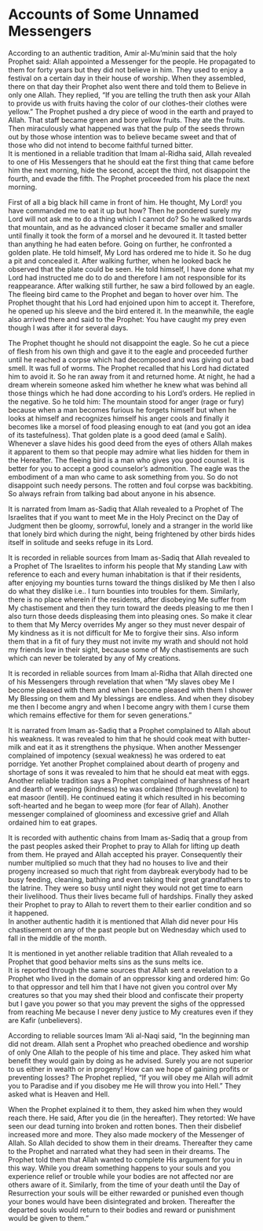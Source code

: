 Accounts of Some Unnamed Messengers
===================================

According to an authentic tradition, Amir al-Mu’minin said that the holy
Prophet said: Allah appointed a Messenger for the people. He propagated
to them for forty years but they did not believe in him. They used to
enjoy a festival on a certain day in their house of worship. When they
assembled, there on that day their Prophet also went there and told them
to Believe in only one Allah. They replied, “If you are telling the
truth then ask your Allah to provide us with fruits having the color of
our clothes-their clothes were yellow.” The Prophet pushed a dry piece
of wood in the earth and prayed to Allah. That staff became green and
bore yellow fruits. They ate the fruits. Then miraculously what happened
was that the pulp of the seeds thrown out by those whose intention was
to believe became sweet and that of those who did not intend to become
faithful turned bitter.  
 It is mentioned in a reliable tradition that Imam al-Ridha said, Allah
revealed to one of His Messengers that he should eat the first thing
that came before him the next morning, hide the second, accept the
third, not disappoint the fourth, and evade the fifth. The Prophet
proceeded from his place the next morning.

First of all a big black hill came in front of him. He thought, My Lord!
you have commanded me to eat it up but how? Then he pondered surely my
Lord will not ask me to do a thing which I cannot do? So he walked
towards that mountain, and as he advanced closer it became smaller and
smaller until finally it took the form of a morsel and he devoured it.
It tasted better than anything he had eaten before. Going on further, he
confronted a golden plate. He told himself, My Lord has ordered me to
hide it. So he dug a pit and concealed it. After walking further, when
he looked back he observed that the plate could be seen. He told
himself, I have done what my Lord had instructed me do to do and
therefore I am not responsible for its reappearance. After walking still
further, he saw a bird followed by an eagle. The fleeing bird came to
the Prophet and began to hover over him. The Prophet thought that his
Lord had enjoined upon him to accept it. Therefore, he opened up his
sleeve and the bird entered it. In the meanwhile, the eagle also arrived
there and said to the Prophet: You have caught my prey even though I was
after it for several days.

The Prophet thought he should not disappoint the eagle. So he cut a
piece of flesh from his own thigh and gave it to the eagle and proceeded
further until he reached a corpse which had decomposed and was giving
out a bad smell. It was full of worms. The Prophet recalled that his
Lord had dictated him to avoid it. So he ran away from it and returned
home. At night, he had a dream wherein someone asked him whether he knew
what was behind all those things which he had done according to his
Lord’s orders. He replied in the negative. So he told him: The mountain
stood for anger (rage or fury) because when a man becomes furious he
forgets himself but when he looks at himself and recognizes himself his
anger cools and finally it becomes like a morsel of food pleasing enough
to eat (and you got an idea of its tastefulness). That golden plate is a
good deed (amal e Salih). Whenever a slave hides his good deed from the
eyes of others Allah makes it apparent to them so that people may admire
what lies hidden for them in the Hereafter. The fleeing bird is a man
who gives you good counsel. It is better for you to accept a good
counselor’s admonition. The eagle was the embodiment of a man who came
to ask something from you. So do not disappoint such needy persons. The
rotten and foul corpse was backbiting. So always refrain from talking
bad about anyone in his absence.

It is narrated from Imam as-Sadiq that Allah revealed to a Prophet of
The Israelites that if you want to meet Me in the Holy Precinct on the
Day of Judgment then be gloomy, sorrowful, lonely and a stranger in the
world like that lonely bird which during the night, being frightened by
other birds hides itself in solitude and seeks refuge in its Lord.

It is recorded in reliable sources from Imam as-Sadiq that Allah
revealed to a Prophet of The Israelites to inform his people that My
standing Law with reference to each and every human inhabitation is that
if their residents, after enjoying my bounties turns toward the things
disliked by Me then I also do what they dislike i.e.. I turn bounties
into troubles for them. Similarly, there is no place wherein if the
residents, after disobeying Me suffer from My chastisement and then they
turn toward the deeds pleasing to me then I also turn those deeds
displeasing them into pleasing ones. So make it clear to them that My
Mercy overrides My anger so they must never despair of My kindness as it
is not difficult for Me to forgive their sins. Also inform them that in
a fit of fury they must not invite my wrath and should not hold my
friends low in their sight, because some of My chastisements are such
which can never be tolerated by any of My creations.

It is recorded in reliable sources from Imam al-Ridha that Allah
directed one of his Messengers through revelation that when “My slaves
obey Me I become pleased with them and when I become pleased with them I
shower My Blessing on them and My blessings are endless. And when they
disobey me then I become angry and when I become angry with them I curse
them which remains effective for them for seven generations.”

It is narrated from Imam as-Sadiq that a Prophet complained to Allah
about his weakness. It was revealed to him that he should cook meat with
butter-milk and eat it as it strengthens the physique. When another
Messenger complained of impotency (sexual weakness) he was ordered to
eat porridge. Yet another Prophet complained about dearth of progeny and
shortage of sons it was revealed to him that he should eat meat with
eggs. Another reliable tradition says a Prophet complained of harshness
of heart and dearth of weeping (kindness) he was ordained (through
revelation) to eat masoor (lentil). He continued eating it which
resulted in his becoming soft-hearted and he began to weep more (for
fear of Allah). Another messenger complained of gloominess and excessive
grief and Allah ordained him to eat grapes.

It is recorded with authentic chains from Imam as-Sadiq that a group
from the past peoples asked their Prophet to pray to Allah for lifting
up death from them. He prayed and Allah accepted his prayer.
Consequently their number multiplied so much that they had no houses to
live and their progeny increased so much that right from daybreak
everybody had to be busy feeding, cleaning, bathing and even taking
their great grandfathers to the latrine. They were so busy until night
they would not get time to earn their livelihood. Thus their lives
became full of hardships. Finally they asked their Prophet to pray to
Allah to revert them to their earlier condition and so it happened.  
 In another authentic hadith it is mentioned that Allah did never pour
His chastisement on any of the past people but on Wednesday which used
to fall in the middle of the month.

It is mentioned in yet another reliable tradition that Allah revealed to
a Prophet that good behavior melts sins as the suns melts ice.  
 It is reported through the same sources that Allah sent a revelation to
a Prophet who lived in the domain of an oppressor king and ordered him:
Go to that oppressor and tell him that I have not given you control over
My creatures so that you may shed their blood and confiscate their
property but I gave you power so that you may prevent the sighs of the
oppressed from reaching Me because I never deny justice to My creatures
even if they are Kafir (unbelievers).

According to reliable sources Imam ‘Ali al-Naqi said, “In the beginning
man did not dream. Allah sent a Prophet who preached obedience and
worship of only One Allah to the people of his time and place. They
asked him what benefit they would gain by doing as he advised. Surely
you are not superior to us either in wealth or in progeny! How can we
hope of gaining profits or preventing losses? The Prophet replied, “If
you will obey me Allah will admit you to Paradise and if you disobey me
He will throw you into Hell.” They asked what is Heaven and Hell.

When the Prophet explained it to them, they asked him when they would
reach there. He said, After you die (in the hereafter). They retorted:
We have seen our dead turning into broken and rotten bones. Then their
disbelief increased more and more. They also made mockery of the
Messenger of Allah. So Allah decided to show them in their dreams.
Thereafter they came to the Prophet and narrated what they had seen in
their dreams. The Prophet told them that Allah wanted to complete His
argument for you in this way. While you dream something happens to your
souls and you experience relief or trouble while your bodies are not
affected nor are others aware of it. Similarly, from the time of your
death until the Day of Resurrection your souls will be either rewarded
or punished even though your bones would have been disintegrated and
broken. Thereafter the departed souls would return to their bodies and
reward or punishment would be given to them.”


